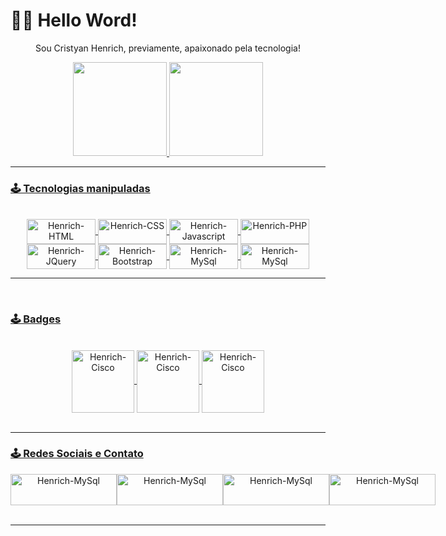 # 🧑‍💻 Hello Word!

<div align="center">
<p>Sou Cristyan Henrich, previamente, apaixonado pela tecnologia!</p>
</div>

<div align="center">
  <a href="https://github.com/CristyanHenrich">
  <img height="150em" src="https://github-readme-stats.vercel.app/api?username=cristyanhenrich&show_icons=true&theme=dark&include_all_commits=true&count_private=true"/>
  <img height="150em" src="https://github-readme-stats.vercel.app/api/top-langs/?username=cristyanhenrich&layout=compact&langs_count=7&theme=dark"/>
</div>
  
<hr>
 
### 🕹 Tecnologias manipuladas
  
 <div align="center" style="display: inline_block"><br>
  <img align="center" alt="Henrich-HTML" height="40" width="110" src="https://img.shields.io/badge/HTML5-E34F26?style=for-the-badge&logo=html5&logoColor=white">
  <img align="center" alt="Henrich-CSS" height="40" width="110" src="https://img.shields.io/badge/CSS3-1572B6?style=for-the-badge&logo=css3&logoColor=white">
  <img align="center" alt="Henrich-Javascript" height="40" width="110" src="https://img.shields.io/badge/JavaScript-323330?style=for-the-badge&logo=javascript&logoColor=F7DF1E">
  <img align="center" alt="Henrich-PHP" height="40" width="110" src="https://img.shields.io/badge/PHP-777BB4?style=for-the-badge&logo=php&logoColor=white">
  <img align="center" alt="Henrich-JQuery" height="40" width="110" src="https://img.shields.io/badge/jQuery-0769AD?style=for-the-badge&logo=jquery&logoColor=white">
  <img align="center" alt="Henrich-Bootstrap" height="40" width="110" src="https://img.shields.io/badge/Bootstrap-563D7C?style=for-the-badge&logo=bootstrap&logoColor=white">
  <img align="center" alt="Henrich-MySql" height="40" width="110" src="https://img.shields.io/badge/MySQL-00000F?style=for-the-badge&logo=mysql&logoColor=white">
  <img align="center" alt="Henrich-MySql" height="40" width="110" src="https://img.shields.io/badge/Python-3776AB?style=for-the-badge&logo=python&logoColor=white">
</div>
  
<hr>
 
  <br>
  
  ### 🕹 Badges

<div align="center" style="display: inline_block"><br>
  
 <img href="https://www.credly.com/badges/34c88370-2eb9-428d-900d-6adad5872f93/public_url" align="center" alt="Henrich-Cisco" height="100" width="100" src="https://images.credly.com/size/340x340/images/054913b2-e271-49a2-a1a4-9bf1c1f9a404/CyberEssentials.png">
 <img href="https://www.credly.com/badges/da066203-e17f-4cd1-8942-686d5053bcf0?source=linked_in_profile" align="center" alt="Henrich-Cisco" height="100" width="100" src="https://images.credly.com/size/340x340/images/af8c6b4e-fc31-47c4-8dcb-eb7a2065dc5b/I2CS__1_.png">
 <img href="https://www.credly.com/badges/19eff838-86c1-4c5e-ae00-77dd1ace8262?source=linked_in_profile" align="center" alt="Henrich-Cisco" height="100" width="100" src="https://images.credly.com/size/340x340/images/6f20f78c-c26c-4536-9d4c-4fb60cbe4044/learnathon.png">
  
</div>

  
<br>
  
<hr>
  
### 🕹 Redes Sociais e Contato
  
<div class="SO" align="center" style="display: flex"><br>
 <img href="https://www.instagram.com/cristyan_henrich_dev/" align="center" alt="Henrich-MySql" height="50" width="170" src="https://img.shields.io/badge/Instagram-E4405F?style=for-the-badge&logo=instagram&logoColor=white">
 <img href="https://www.linkedin.com/in/cristyan-henrich/" align="center" alt="Henrich-MySql" height="50" width="170" src="https://img.shields.io/badge/LinkedIn-0077B5?style=for-the-badge&logo=linkedin&logoColor=white">
 <img href="https://github.com/CristyanHenrich" align="center" alt="Henrich-MySql" height="50" width="170" src="https://img.shields.io/badge/GitHub-100000?style=for-the-badge&logo=github&logoColor=white">
 <img href="https://pt.stackoverflow.com/users/227628/cristyan-henrich" align="center" alt="Henrich-MySql" height="50" width="170" src="https://img.shields.io/badge/Stack_Overflow-FE7A16?style=for-the-badge&logo=stack-overflow&logoColor=white">
  </div>
  
  <br>
  
<hr>

